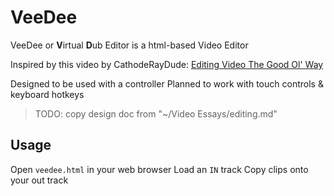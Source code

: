 # VeeDee

VeeDee or **V**irtual **D**ub Editor is a html-based Video Editor

Inspired by this video by CathodeRayDude:
[Editing Video The Good Ol' Way](https://www.youtube.com/watch?v=AEMdmnNbCZA)

Designed to be used with a controller
Planned to work with touch controls & keyboard hotkeys

> TODO: copy design doc from "~/Video Essays/editing.md"


## Usage

Open `veedee.html` in your web browser
Load an `IN` track
Copy clips onto your out track
